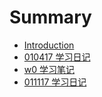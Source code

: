 # Summary

* [Introduction](README.md)
* [010417 学习日记](010417-学习日记.md)
* [w0 学习笔记](w0-学习笔记.md)
* [011117 学习日记](011117-学习日记.md)

